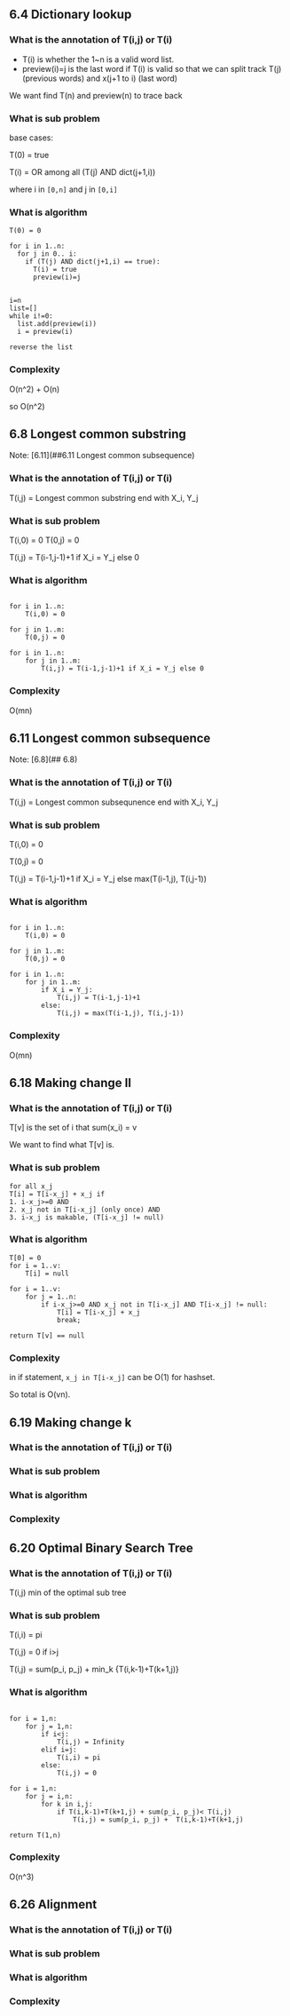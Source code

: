 ## 6.4 Dictionary lookup

### What is the annotation of T(i,j) or T(i)
- T(i) is whether the 1~n is a valid word list.
- preview(i)=j is the last word if T(i) is valid so that we can split track T(j)(previous words) and x(j+1 to i) (last word)

We want find T(n) and preview(n) to trace back


### What is sub problem

base cases:

T(0) = true

T(i) = OR among all (T(j) AND dict(j+1,i))

where i in `[0,n]` and j in `[0,i]`

### What is algorithm
```
T(0) = 0

for i in 1..n:
  for j in 0.. i:
    if (T(j) AND dict(j+1,i) == true):
      T(i) = true
      preview(i)=j


i=n
list=[]
while i!=0:
  list.add(preview(i)) 
  i = preview(i)

reverse the list

```

### Complexity

O(n^2) + O(n)

so O(n^2)

## 6.8 Longest common substring
Note: [6.11](##6.11 Longest common subsequence)

### What is the annotation of T(i,j) or T(i)
T(i,j) = Longest common substring end with X_i, Y_j

### What is sub problem
T(i,0) = 0
T(0,j) = 0

T(i,j) = T(i-1,j-1)+1 if X_i = Y_j else 0


### What is algorithm

```

for i in 1..n:
    T(i,0) = 0

for j in 1..m:
    T(0,j) = 0

for i in 1..n:
    for j in 1..m:
        T(i,j) = T(i-1,j-1)+1 if X_i = Y_j else 0

```

### Complexity
O(mn)

## 6.11 Longest common subsequence
Note: [6.8](## 6.8)

### What is the annotation of T(i,j) or T(i)
T(i,j) = Longest common subsequnence end with X_i, Y_j

### What is sub problem
T(i,0) = 0

T(0,j) = 0

T(i,j) = T(i-1,j-1)+1 if X_i = Y_j else max(T(i-1,j), T(i,j-1))

### What is algorithm
```

for i in 1..n:
    T(i,0) = 0

for j in 1..m:
    T(0,j) = 0

for i in 1..n:
    for j in 1..m:
        if X_i = Y_j:
            T(i,j) = T(i-1,j-1)+1 
        else:
            T(i,j) = max(T(i-1,j), T(i,j-1)) 

```


### Complexity

O(mn)


## 6.18 Making change II

### What is the annotation of T(i,j) or T(i)
T[v] is the set of i that sum(x_i) = v

We want to find what T[v] is. 

### What is sub problem

```
for all x_j
T[i] = T[i-x_j] + x_j if 
1. i-x_j>=0 AND 
2. x_j not in T[i-x_j] (only once) AND 
3. i-x_j is makable, (T[i-x_j] != null)
```



### What is algorithm

```
T[0] = 0
for i = 1..v:
    T[i] = null

for i = 1..v:
    for j = 1..n:
        if i-x_j>=0 AND x_j not in T[i-x_j] AND T[i-x_j] != null:
            T[i] = T[i-x_j] + x_j
            break;

return T[v] == null
```

### Complexity

in if statement, `x_j in T[i-x_j]` can be O(1) for hashset. 

So total is O(vn).


## 6.19 Making change k

### What is the annotation of T(i,j) or T(i)


### What is sub problem

### What is algorithm

### Complexity

## 6.20 Optimal Binary Search Tree

### What is the annotation of T(i,j) or T(i)
T(i,j) min of the optimal sub tree




### What is sub problem
T(i,i) = pi

T(i,j) = 0 if i>j

T(i,j) = sum(p_i, p_j) + min_k {T(i,k-1)+T(k+1,j)}


### What is algorithm
```

for i = 1,n:
    for j = 1,n:
        if i<j:
            T(i,j) = Infinity
        elif i=j:
            T(i,i) = pi
        else:
            T(i,j) = 0

for i = 1,n:
    for j = i,n:
        for k in i,j: 
            if T(i,k-1)+T(k+1,j) + sum(p_i, p_j)< T(i,j)
                T(i,j) = sum(p_i, p_j) +  T(i,k-1)+T(k+1,j)

return T(1,n)
```


### Complexity
O(n^3)

## 6.26 Alignment

### What is the annotation of T(i,j) or T(i)

### What is sub problem

### What is algorithm

### Complexity


